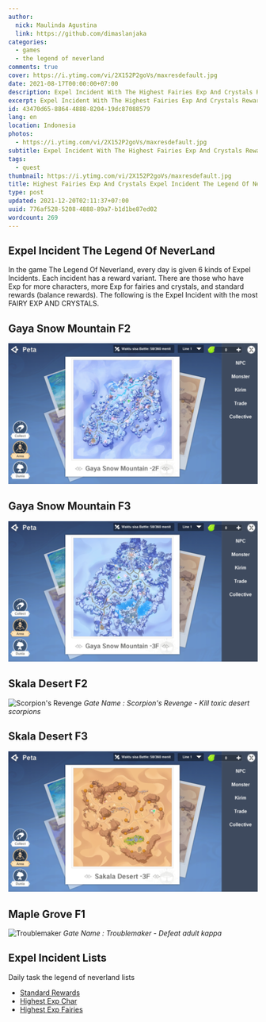 ```yaml
---
author:
  nick: Maulinda Agustina
  link: https://github.com/dimaslanjaka
categories:
  - games
  - the legend of neverland
comments: true
cover: https://i.ytimg.com/vi/2X152P2goVs/maxresdefault.jpg
date: 2021-08-17T00:00:00+07:00
description: Expel Incident With The Highest Fairies Exp And Crystals Rewards.
excerpt: Expel Incident With The Highest Fairies Exp And Crystals Rewards.
id: 43470d65-8864-4888-8204-19dc87088579
lang: en
location: Indonesia
photos:
  - https://i.ytimg.com/vi/2X152P2goVs/maxresdefault.jpg
subtitle: Expel Incident With The Highest Fairies Exp And Crystals Rewards.
tags:
  - quest
thumbnail: https://i.ytimg.com/vi/2X152P2goVs/maxresdefault.jpg
title: Highest Fairies Exp And Crystals Expel Incident The Legend Of Neverland
type: post
updated: 2021-12-20T02:11:37+07:00
uuid: 776af528-5208-4888-89a7-b1d1be87ed02
wordcount: 269
---
```


<!-- toc -->

<h2 id="Intro">Expel Incident The Legend Of NeverLand</h2>
In the game The Legend Of Neverland, every day is given 6 kinds of Expel Incidents. Each incident has a reward variant. There are those who have Exp for more characters, more Exp for fairies and crystals, and standard rewards (balance rewards). The following is the Expel Incident with the most FAIRY EXP AND CRYSTALS.

## Gaya Snow Mountain F2
![](Crystals%20Fairy%20Exp/Gaya%20Snow%20Mountain%202F.png)

## Gaya Snow Mountain F3
![](Crystals%20Fairy%20Exp/Gaya%20Snow%20Mountain%203F.png)

## Skala Desert F2
![Scorpion's Revenge](https://user-images.githubusercontent.com/12471057/136436283-942699d6-be8d-4b55-9ebc-6641ca9884ac.png)
*Scorpion's Revenge - Kill toxic desert scorpions*

## Skala Desert F3
![](Crystals%20Fairy%20Exp/Skala%20Desert%203F.png)

## Maple Grove F1
![Troublemaker](https://user-images.githubusercontent.com/12471057/136435907-f0b7241e-a0c0-4091-8c2c-f04358acbfcc.png)
*Troublemaker - Defeat adult kappa*

## Expel Incident Lists
Daily task the legend of neverland lists
- [Standard Rewards](Standard%20Rewards.md)
- [Highest Exp Char](Exp%20Char.md)
- [Highest Exp Fairies](Crystals%20Fairy%20Exp.md)

<style>em::before{content:"Gate Name : ";}</style>

